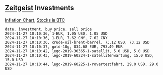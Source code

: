 ## [Zeitgeist](index.html) Investments

[Inflation Chart](https://inflationchart.com),
[Stocks in BTC](https://stonksinbtc.xyz/)

```
date, investment, buy price, sell price
2024-11-27 10:10:36, 1-EUR, 1.05 USD, 1.05 USD
2024-11-27 10:10:36, 1-EUR, 7.62 CNY, 7.62 CNY
2024-11-27 10:10:36, crude-oil-brent-barrel, 73.12 USD, 73.12 USD
2024-11-27 10:10:37, gold-10g, 834.68 EUR, 793.49 EUR
2024-11-27 10:10:42, lego-2019-30365-1-satellit, 5.0 USD, 5.0 USD
2024-11-27 10:10:43, lego-2019-60224-1-satellitenwartung, 15.0 USD, 15.0 USD
2024-11-27 10:10:44, lego-2019-60225-1-rovertestfahrt, 29.0 USD, 29.0 USD
```
